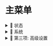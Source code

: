 # 主菜单

<details>
  <summary>📁 状态</summary>
  
  - 概览
  - 防火墙
  - 路由表
  - 系统日志
  - 内核日志
  - 系统进程
  - 实时信息
  - 实时监控
  - WireGuard 状态
  - 联机用户
  - 负载均衡
  - 释放内存

</details>

<details>
  <summary>📁 系统</summary>

  ### 子菜单 1
  - 详细内容 A
  - 详细内容 B
  
  ### 子菜单 2
  - 详细内容 C
  - 详细内容 D

</details>

<details>
  <summary>📁 第三项: 高级设置</summary>

  - 配置说明
  - 高级功能
  - 常见问题

</details>